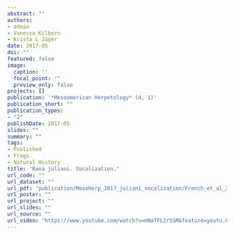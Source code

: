 ```yaml
---
abstract: ""
authors:
- admin
- Vanessa Kilborn
- Krista L Jäger
date: 2017-05
doi: ""
featured: false
image:
  caption: ''
  focal_point: ""
  preview_only: false
projects: []
publication: '*Mesoamerican Herpetology* (4, 1)'
publication_short: ""
publication_types:
- "2"
publishDate: 2017-05
slides: ""
summary: ""
tags:
- Published
- Frogs
- Natural History
title: "Rana juliani. Vocalization."
url_code: ""
url_dataset: ""
url_pdf: "publication/MesoHerp_2017_juliani_vocalization/French_et_al_2017-Rana_juliani.pdf"
url_poster: ""
url_project: ""
url_slides: ""
url_source: ""
url_video: "https://www.youtube.com/watch?v=mNaTFL2rSSM&feature=youtu.be"
---
```



